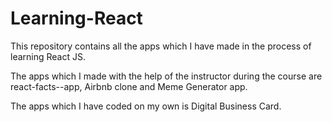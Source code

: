 # Learning-React

This repository contains all the apps which I have made in the process of learning React JS.

The apps which I made with the help of the instructor during the course are react-facts--app, Airbnb clone and Meme Generator app.

The apps which I have coded on my own is Digital Business Card.
